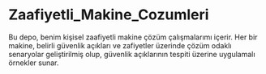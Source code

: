 # Zaafiyetli_Makine_Cozumleri
Bu depo, benim kişisel zaafiyetli makine çözüm çalışmalarımı içerir. Her bir makine, belirli güvenlik açıkları ve zafiyetler üzerinde çözüm odaklı senaryolar geliştirilmiş olup, güvenlik açıklarının tespiti üzerine uygulamalı örnekler sunar. 
